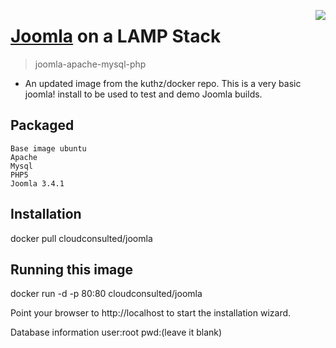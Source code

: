 [<img src="http://www.cloudconsulted.com/images/site/logos/consulted-logox250.png" align="right">](http://cloudconsulted.com)

# [Joomla](http://www.joomla.org/) on a LAMP Stack

> joomla-apache-mysql-php

* An updated image from the kuthz/docker repo. This is a very basic joomla! install to be used to test and demo Joomla builds.


Packaged
--------

    Base image ubuntu
    Apache
    Mysql
    PHP5
    Joomla 3.4.1

Installation
------------
docker pull cloudconsulted/joomla

Running this image
------------------
docker run -d -p 80:80 cloudconsulted/joomla

Point your browser to http://localhost to start the installation wizard.

Database information
user:root
pwd:(leave it blank)




